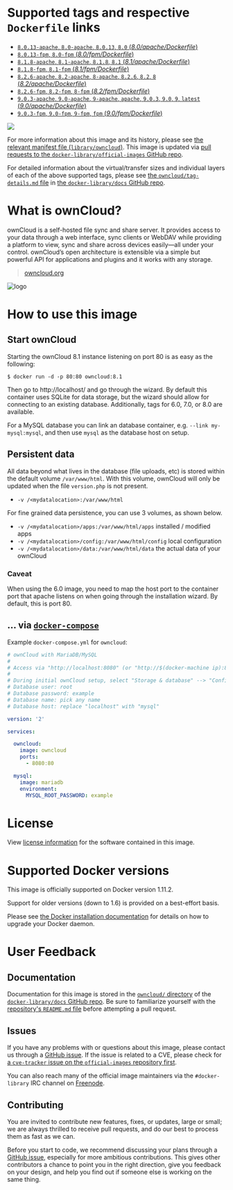 # Supported tags and respective `Dockerfile` links

-	[`8.0.13-apache`, `8.0-apache`, `8.0.13`, `8.0` (*8.0/apache/Dockerfile*)](https://github.com/docker-library/owncloud/blob/e58cf3d60e84e8dd113337e4a4ab7e4cdb8805ff/8.0/apache/Dockerfile)
-	[`8.0.13-fpm`, `8.0-fpm` (*8.0/fpm/Dockerfile*)](https://github.com/docker-library/owncloud/blob/e58cf3d60e84e8dd113337e4a4ab7e4cdb8805ff/8.0/fpm/Dockerfile)
-	[`8.1.8-apache`, `8.1-apache`, `8.1.8`, `8.1` (*8.1/apache/Dockerfile*)](https://github.com/docker-library/owncloud/blob/410ebaf1fc10badfb39429091628fc3c6e894682/8.1/apache/Dockerfile)
-	[`8.1.8-fpm`, `8.1-fpm` (*8.1/fpm/Dockerfile*)](https://github.com/docker-library/owncloud/blob/410ebaf1fc10badfb39429091628fc3c6e894682/8.1/fpm/Dockerfile)
-	[`8.2.6-apache`, `8.2-apache`, `8-apache`, `8.2.6`, `8.2`, `8` (*8.2/apache/Dockerfile*)](https://github.com/docker-library/owncloud/blob/4f41bc0906d03515a0faf79c7707fe477c2a6125/8.2/apache/Dockerfile)
-	[`8.2.6-fpm`, `8.2-fpm`, `8-fpm` (*8.2/fpm/Dockerfile*)](https://github.com/docker-library/owncloud/blob/4f41bc0906d03515a0faf79c7707fe477c2a6125/8.2/fpm/Dockerfile)
-	[`9.0.3-apache`, `9.0-apache`, `9-apache`, `apache`, `9.0.3`, `9.0`, `9`, `latest` (*9.0/apache/Dockerfile*)](https://github.com/docker-library/owncloud/blob/4f41bc0906d03515a0faf79c7707fe477c2a6125/9.0/apache/Dockerfile)
-	[`9.0.3-fpm`, `9.0-fpm`, `9-fpm`, `fpm` (*9.0/fpm/Dockerfile*)](https://github.com/docker-library/owncloud/blob/4f41bc0906d03515a0faf79c7707fe477c2a6125/9.0/fpm/Dockerfile)

[![](https://badge.imagelayers.io/owncloud:latest.svg)](https://imagelayers.io/?images=owncloud:8.0.13-apache,owncloud:8.0.13-fpm,owncloud:8.1.8-apache,owncloud:8.1.8-fpm,owncloud:8.2.6-apache,owncloud:8.2.6-fpm,owncloud:9.0.3-apache,owncloud:9.0.3-fpm)

For more information about this image and its history, please see [the relevant manifest file (`library/owncloud`)](https://github.com/docker-library/official-images/blob/master/library/owncloud). This image is updated via [pull requests to the `docker-library/official-images` GitHub repo](https://github.com/docker-library/official-images/pulls?q=label%3Alibrary%2Fowncloud).

For detailed information about the virtual/transfer sizes and individual layers of each of the above supported tags, please see [the `owncloud/tag-details.md` file](https://github.com/docker-library/docs/blob/master/owncloud/tag-details.md) in [the `docker-library/docs` GitHub repo](https://github.com/docker-library/docs).

# What is ownCloud?

ownCloud is a self-hosted file sync and share server. It provides access to your data through a web interface, sync clients or WebDAV while providing a platform to view, sync and share across devices easily—all under your control. ownCloud’s open architecture is extensible via a simple but powerful API for applications and plugins and it works with any storage.

> [owncloud.org](https://owncloud.org/)

![logo](https://raw.githubusercontent.com/docker-library/docs/9d36b4ed7cabc35dbd3849272ba2bd7abe482172/owncloud/logo.png)

# How to use this image

## Start ownCloud

Starting the ownCloud 8.1 instance listening on port 80 is as easy as the following:

```console
$ docker run -d -p 80:80 owncloud:8.1
```

Then go to http://localhost/ and go through the wizard. By default this container uses SQLite for data storage, but the wizard should allow for connecting to an existing database. Additionally, tags for 6.0, 7.0, or 8.0 are available.

For a MySQL database you can link an database container, e.g. `--link my-mysql:mysql`, and then use `mysql` as the database host on setup.

## Persistent data

All data beyond what lives in the database (file uploads, etc) is stored within the default volume `/var/www/html`. With this volume, ownCloud will only be updated when the file `version.php` is not present.

-	`-v /<mydatalocation>:/var/www/html`

For fine grained data persistence, you can use 3 volumes, as shown below.

-	`-v /<mydatalocation>/apps:/var/www/html/apps` installed / modified apps
-	`-v /<mydatalocation>/config:/var/www/html/config` local configuration
-	`-v /<mydatalocation>/data:/var/www/html/data` the actual data of your ownCloud

### Caveat

When using the 6.0 image, you need to map the host port to the container port that apache listens on when going through the installation wizard. By default, this is port 80.

## ... via [`docker-compose`](https://github.com/docker/compose)

Example `docker-compose.yml` for `owncloud`:

```yaml
# ownCloud with MariaDB/MySQL
#
# Access via "http://localhost:8080" (or "http://$(docker-machine ip):8080" if using docker-machine)
#
# During initial ownCloud setup, select "Storage & database" --> "Configure the database" --> "MySQL/MariaDB"
# Database user: root
# Database password: example
# Database name: pick any name
# Database host: replace "localhost" with "mysql"

version: '2'

services:

  owncloud:
    image: owncloud
    ports:
      - 8080:80

  mysql:
    image: mariadb
    environment:
      MYSQL_ROOT_PASSWORD: example
```

# License

View [license information](https://owncloud.org/contribute/agreement/) for the software contained in this image.

# Supported Docker versions

This image is officially supported on Docker version 1.11.2.

Support for older versions (down to 1.6) is provided on a best-effort basis.

Please see [the Docker installation documentation](https://docs.docker.com/installation/) for details on how to upgrade your Docker daemon.

# User Feedback

## Documentation

Documentation for this image is stored in the [`owncloud/` directory](https://github.com/docker-library/docs/tree/master/owncloud) of the [`docker-library/docs` GitHub repo](https://github.com/docker-library/docs). Be sure to familiarize yourself with the [repository's `README.md` file](https://github.com/docker-library/docs/blob/master/README.md) before attempting a pull request.

## Issues

If you have any problems with or questions about this image, please contact us through a [GitHub issue](https://github.com/docker-library/owncloud/issues). If the issue is related to a CVE, please check for [a `cve-tracker` issue on the `official-images` repository first](https://github.com/docker-library/official-images/issues?q=label%3Acve-tracker).

You can also reach many of the official image maintainers via the `#docker-library` IRC channel on [Freenode](https://freenode.net).

## Contributing

You are invited to contribute new features, fixes, or updates, large or small; we are always thrilled to receive pull requests, and do our best to process them as fast as we can.

Before you start to code, we recommend discussing your plans through a [GitHub issue](https://github.com/docker-library/owncloud/issues), especially for more ambitious contributions. This gives other contributors a chance to point you in the right direction, give you feedback on your design, and help you find out if someone else is working on the same thing.
